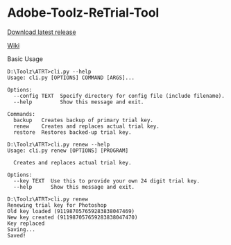 # Adobe-Toolz-ReTrial-Tool

[Download latest release](https://github.com/Backdoorek/Adobe-Toolz-ReTrial-Tool/releases/latest)

[Wiki](https://github.com/Backdoorek/Adobe-Toolz-ReTrial-Tool/wiki)

Basic Usage
```
D:\Toolz\ATRT>cli.py --help
Usage: cli.py [OPTIONS] COMMAND [ARGS]...

Options:
  --config TEXT  Specify directory for config file (include filename).
  --help         Show this message and exit.

Commands:
  backup   Creates backup of primary trial key.
  renew    Creates and replaces actual trial key.
  restore  Restores backed-up trial key.

D:\Toolz\ATRT>cli.py renew --help
Usage: cli.py renew [OPTIONS] [PROGRAM]

  Creates and replaces actual trial key.

Options:
  --key TEXT  Use this to provide your own 24 digit trial key.
  --help      Show this message and exit.

D:\Toolz\ATRT>cli.py renew
Renewing trial key for Photoshop
Old key loaded (911987057659283838047469)
New key created (911987057659283838047470)
Key replaced
Saving...
Saved!
```
